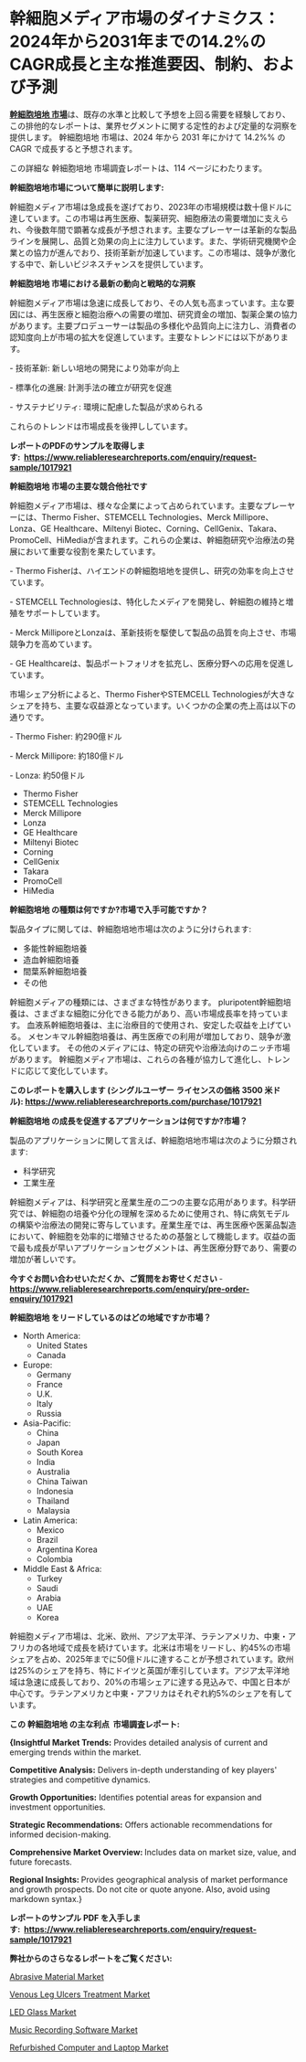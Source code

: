 <p><h1>幹細胞メディア市場のダイナミクス：2024年から2031年までの14.2%のCAGR成長と主な推進要因、制約、および予測</h1></p><p data-sourcepos="1:1-1:157"><strong><a href="https://www.reliableresearchreports.com/stem-cell-media-r1017921?utm_campaign=110&utm_medium=36&utm_source=Github&utm_content=ia&utm_term=24112024&utm_id=stem-cell-media">幹細胞培地 市場</a></strong>は、既存の水準と比較して予想を上回る需要を経験しており、この排他的なレポートは、業界セグメントに関する定性的および定量的な洞察を提供します。 幹細胞培地 市場は、2024 年から 2031 年にかけて 14.2%% の CAGR で成長すると予想されます。</p>
<p data-sourcepos="3:1-3:50">この詳細な 幹細胞培地 市場調査レポートは、114 ページにわたります。</p>
<p><strong>幹細胞培地市場について簡単に説明します:</strong></p>
<p><p>幹細胞メディア市場は急成長を遂げており、2023年の市場規模は数十億ドルに達しています。この市場は再生医療、製薬研究、細胞療法の需要増加に支えられ、今後数年間で顕著な成長が予想されます。主要なプレーヤーは革新的な製品ラインを展開し、品質と効果の向上に注力しています。また、学術研究機関や企業との協力が進んでおり、技術革新が加速しています。この市場は、競争が激化する中で、新しいビジネスチャンスを提供しています。</p></p>
<p><strong>幹細胞培地 市場における最新の動向と戦略的な洞察</strong></p>
<p><p>幹細胞メディア市場は急速に成長しており、その人気も高まっています。主な要因には、再生医療と細胞治療への需要の増加、研究資金の増加、製薬企業の協力があります。主要プロデューサーは製品の多様化や品質向上に注力し、消費者の認知度向上が市場の拡大を促進しています。主要なトレンドには以下があります。</p><p>- 技術革新: 新しい培地の開発により効率が向上</p><p>- 標準化の進展: 計測手法の確立が研究を促進</p><p>- サステナビリティ: 環境に配慮した製品が求められる</p><p>これらのトレンドは市場成長を後押ししています。</p></p>
<p><strong>レポートのPDFのサンプルを取得します</strong><strong>:&nbsp;&nbsp;<a href="https://www.reliableresearchreports.com/enquiry/request-sample/1017921?utm_campaign=110&utm_medium=36&utm_source=Github&utm_content=ia&utm_term=24112024&utm_id=stem-cell-media">https://www.reliableresearchreports.com/enquiry/request-sample/1017921</a></strong></p>
<p><strong>幹細胞培地 市場の主要な競合他社です</strong></p>
<p><p>幹細胞メディア市場は、様々な企業によって占められています。主要なプレーヤーには、Thermo Fisher、STEMCELL Technologies、Merck Millipore、Lonza、GE Healthcare、Miltenyi Biotec、Corning、CellGenix、Takara、PromoCell、HiMediaが含まれます。これらの企業は、幹細胞研究や治療法の発展において重要な役割を果たしています。</p><p>- Thermo Fisherは、ハイエンドの幹細胞培地を提供し、研究の効率を向上させています。</p><p>- STEMCELL Technologiesは、特化したメディアを開発し、幹細胞の維持と増殖をサポートしています。</p><p>- Merck MilliporeとLonzaは、革新技術を駆使して製品の品質を向上させ、市場競争力を高めています。</p><p>- GE Healthcareは、製品ポートフォリオを拡充し、医療分野への応用を促進しています。</p><p>市場シェア分析によると、Thermo FisherやSTEMCELL Technologiesが大きなシェアを持ち、主要な収益源となっています。いくつかの企業の売上高は以下の通りです。</p><p>- Thermo Fisher: 約290億ドル</p><p>- Merck Millipore: 約180億ドル</p><p>- Lonza: 約50億ドル</p></p>
<p><ul><li>Thermo Fisher</li><li>STEMCELL Technologies</li><li>Merck Millipore</li><li>Lonza</li><li>GE Healthcare</li><li>Miltenyi Biotec</li><li>Corning</li><li>CellGenix</li><li>Takara</li><li>PromoCell</li><li>HiMedia</li></ul></p>
<p><strong>幹細胞培地 の種類は何ですか?市場で入手可能ですか？</strong></p>
<p>製品タイプに関しては、幹細胞培地市場は次のように分けられます:</p>
<p><ul><li>多能性幹細胞培養</li><li>造血幹細胞培養</li><li>間葉系幹細胞培養</li><li>その他</li></ul></p>
<p><p>幹細胞メディアの種類には、さまざまな特性があります。 pluripotent幹細胞培養は、さまざまな細胞に分化できる能力があり、高い市場成長率を持っています。 血液系幹細胞培養は、主に治療目的で使用され、安定した収益を上げている。 メセンキマル幹細胞培養は、再生医療での利用が増加しており、競争が激化しています。 その他のメディアには、特定の研究や治療法向けのニッチ市場があります。 幹細胞メディア市場は、これらの各種が協力して進化し、トレンドに応じて変化しています。</p></p>
<p><strong>このレポートを購入します (シングルユーザー ライセンスの価格 3500 米ドル):&nbsp;<a href="https://www.reliableresearchreports.com/purchase/1017921?utm_campaign=110&utm_medium=36&utm_source=Github&utm_content=ia&utm_term=24112024&utm_id=stem-cell-media">https://www.reliableresearchreports.com/purchase/1017921</a></strong></p>
<p><strong>幹細胞培地 の成長を促進するアプリケーションは何ですか?市場？</strong></p>
<p>製品のアプリケーションに関して言えば、幹細胞培地市場は次のように分類されます:</p>
<p><ul><li>科学研究</li><li>工業生産</li></ul></p>
<p><p>幹細胞メディアは、科学研究と産業生産の二つの主要な応用があります。科学研究では、幹細胞の培養や分化の理解を深めるために使用され、特に病気モデルの構築や治療法の開発に寄与しています。産業生産では、再生医療や医薬品製造において、幹細胞を効率的に増殖させるための基盤として機能します。収益の面で最も成長が早いアプリケーションセグメントは、再生医療分野であり、需要の増加が著しいです。</p></p>
<p><strong>今すぐお問い合わせいただくか、ご質問をお寄せください</strong><strong>&nbsp;</strong>-<strong><a href="https://www.reliableresearchreports.com/enquiry/pre-order-enquiry/1017921?utm_campaign=110&utm_medium=36&utm_source=Github&utm_content=ia&utm_term=24112024&utm_id=stem-cell-media">https://www.reliableresearchreports.com/enquiry/pre-order-enquiry/1017921</a></strong></p>
<p><strong>幹細胞培地 をリードしているのはどの地域ですか市場？</strong></p>
<p><ul>
    <li>
        North America:
        <ul>
            <li>United States</li>
            <li>Canada</li>
        </ul>
    </li>
    <li>
        Europe:
        <ul>
            <li>Germany</li>
            <li>France</li>
            <li>U.K.</li>
            <li>Italy</li>
            <li>Russia</li>
        </ul>
    </li>
    <li>
        Asia-Pacific:
        <ul>
            <li>China</li>
            <li>Japan</li>
            <li>South Korea</li>
            <li>India</li>
            <li>Australia</li>
            <li>China Taiwan</li>
            <li>Indonesia</li>
            <li>Thailand</li>
            <li>Malaysia</li>
        </ul>
    </li>
    <li>
        Latin America:
        <ul>
            <li>Mexico</li>
            <li>Brazil</li>
            <li>Argentina Korea</li>
            <li>Colombia</li>
        </ul>
    </li>
    <li>
        Middle East & Africa:
        <ul>
            <li>Turkey</li>
            <li>Saudi</li>
            <li>Arabia</li>
            <li>UAE</li>
            <li>Korea</li>
        </ul>
    </li>
    </ul></p>
<p><p>幹細胞メディア市場は、北米、欧州、アジア太平洋、ラテンアメリカ、中東・アフリカの各地域で成長を続けています。北米は市場をリードし、約45%の市場シェアを占め、2025年までに50億ドルに達することが予想されています。欧州は25%のシェアを持ち、特にドイツと英国が牽引しています。アジア太平洋地域は急速に成長しており、20%の市場シェアに達する見込みで、中国と日本が中心です。ラテンアメリカと中東・アフリカはそれぞれ約5%のシェアを有しています。</p></p>
<p><strong>この 幹細胞培地 の主な利点&nbsp; 市場調査レポート:</strong></p>
<p><strong>{Insightful Market Trends:</strong> Provides detailed analysis of current and emerging trends within the market.</p>
<p><strong>Competitive Analysis:</strong> Delivers in-depth understanding of key players' strategies and competitive dynamics.</p>
<p><strong>Growth Opportunities:</strong> Identifies potential areas for expansion and investment opportunities.</p>
<p><strong>Strategic Recommendations:</strong> Offers actionable recommendations for informed decision-making.</p>
<p><strong>Comprehensive Market Overview: </strong>Includes data on market size, value, and future forecasts.</p>
<p><strong>Regional Insights: </strong>Provides geographical analysis of market performance and growth prospects. Do not cite or quote anyone. Also, avoid using markdown syntax.}</p>
<p><strong>レポートのサンプル PDF を入手します:&nbsp;</strong><strong>&nbsp;<a href="https://www.reliableresearchreports.com/enquiry/request-sample/1017921?utm_campaign=110&utm_medium=36&utm_source=Github&utm_content=ia&utm_term=24112024&utm_id=stem-cell-media">https://www.reliableresearchreports.com/enquiry/request-sample/1017921</a></strong></p>
<p></p>
<p><strong>弊社からのさらなるレポートをご覧ください:</strong></p>
<p><p><a href="https://www.linkedin.com/pulse/abrasive-material-market-global-regional-analysis-focus-region-yxiac?utm_campaign=110&utm_medium=36&utm_source=Github&utm_content=ia&utm_term=24112024&utm_id=stem-cell-media">Abrasive Material Market</a></p><p><a href="https://www.linkedin.com/pulse/venous-leg-ulcers-treatment-market-analysis-indicates-favorable-nuk3f?utm_campaign=110&utm_medium=36&utm_source=Github&utm_content=ia&utm_term=24112024&utm_id=stem-cell-media">Venous Leg Ulcers Treatment Market</a></p><p><a href="https://github.com/globismark/Market-Research-Report-List-5/blob/main/led-glass-market.md?utm_campaign=110&utm_medium=36&utm_source=Github&utm_content=ia&utm_term=24112024&utm_id=stem-cell-media">LED Glass Market</a></p><p><a href="https://issuu.com/reportprime-2/docs/music-recording-software-market-siz_f8f74c98f46bde?utm_campaign=110&utm_medium=36&utm_source=Github&utm_content=ia&utm_term=24112024&utm_id=stem-cell-media">Music Recording Software Market</a></p><p><a href="https://issuu.com/reportprime-2/docs/refurbished-computer-and-laptop-mar_ba6fbebf148b40?utm_campaign=110&utm_medium=36&utm_source=Github&utm_content=ia&utm_term=24112024&utm_id=stem-cell-media">Refurbished Computer and Laptop Market</a></p></p>